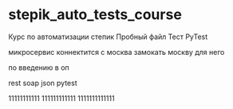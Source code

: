 # stepik_auto_tests_course
Курс по автоматизации степик
Пробный файл
Тест
PyTest

микросервис коннектится с москва
замокать москву для него

по введению в оп

rest soap
json pytest

11111111111
111111111111
1111111111111